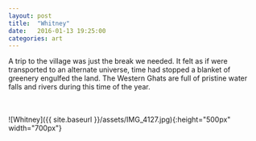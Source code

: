 ```yaml
---
layout: post
title:  "Whitney"
date:   2016-01-13 19:25:00
categories: art
---
```

A trip to the village was just the break we needed. It felt as if were transported to an alternate universe, time had stopped a blanket of greenery engulfed the land. The Western Ghats are full of pristine water falls and rivers during this time of the year.

<br><br>
![Whitney]({{ site.baseurl }}/assets/IMG_4127.jpg){:height="500px" width="700px"}
<br>